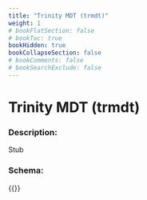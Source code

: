 ```yaml
---
title: "Trinity MDT (trmdt)"
weight: 1
# bookFlatSection: false
# bookToc: true
bookHidden: true
bookCollapseSection: false
# bookComments: false
# bookSearchExclude: false
---
```

# Trinity MDT (trmdt)

### Description:

Stub

### Schema:

{{<github repo="pkZukan/PokeDocs" file="/SV/Flatbuffers/animation/trmdt.fbs" lang="ts">}}